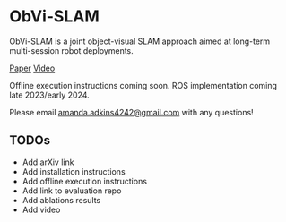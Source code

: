# ObVi-SLAM
ObVi-SLAM is a joint object-visual SLAM approach aimed at long-term multi-session robot deployments. 

[Paper](https://arxiv.org/abs/2309.15268) [Video](https://youtu.be/quJOgnEdaZ0)

Offline execution instructions coming soon. 
ROS implementation coming late 2023/early 2024. 

Please email amanda.adkins4242@gmail.com with any questions! 


## TODOs
- Add arXiv link
- Add installation instructions
- Add offline execution instructions
- Add link to evaluation repo
- Add ablations results
- Add video

